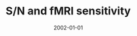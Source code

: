 ---
title: "S/N and fMRI sensitivity"
date: 2002-01-01
authors_string: N. Petridou, M. Loew, Peter Bandettini
authors:
   - N. Petridou
   - M. Loew
   - Peter Bandettini
author_ids:
   - natalia_petridou
   - peter_bandettini
journal: 'Medical Imaging 2002: Physics of Medical Imaging'
volume: 4682
issue: 
pages: 746-754
book_title: ''
publisher: ''
abstract: ""
project_id: 
paper_url: 
doi: 
data_loc: ''
code_loc: ''
file: '/assets/publications//assets/publications/'
file_name: '/assets/publications/'
type: journal_article
pub_str: ' (2002) Medical Imaging 2002: Physics of Medical Imaging 4682: 746-754'
layout: publication 
---